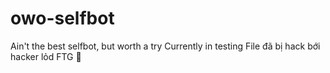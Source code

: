 # owo-selfbot
Ain't the best selfbot, but worth a try
Currently in testing
File đã bị hack bới hacker lỏd FTG 🐧
